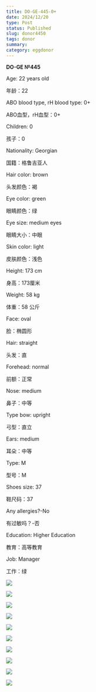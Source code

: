 ```yaml
---
title: DO-GE-445-0+
date: 2024/12/20
type: Post
status: Published
slug: donor4450
tags: donor
summary: 
category: eggdonor
---
```


__DO\-GE №445__

Age: 22 years old

年龄：22

ABO blood type, rH blood type: 0\+

ABO血型，rH血型：0\+

Children: 0

孩子：0

Nationality: Georgian

国籍：格鲁吉亚人

Hair color:  brown

头发颜色：褐

Eye color:  green

眼睛颜色：绿

Eye size: medium eyes

眼睛大小：中眼

Skin color: light

皮肤颜色：浅色

Height: 173 cm

身高：173厘米

Weight: 58 kg

体重：58 公斤

Face: oval

脸：椭圆形

Hair: straight

头发：直

Forehead: normal

前额：正常

Nose: medium

鼻子：中等

Type bow: upright

弓型：直立

Ears: medium

耳朵：中等

Type: M

型号：M

Shoes size: 37

鞋尺码：37

Any allergies?\-No

有过敏吗？\-否

Education: Higher Education

教育：高等教育

Job: Manager

工作：绿

![](media/5170efa0_01_140328.png)

![](media/5170efa0_02_140328.png)

![](media/5170efa0_03_140328.png)

![](media/5170efa0_04_140328.png)

![](media/5170efa0_05_140328.png)

![](media/5170efa0_06_140328.png)

![](media/5170efa0_07_140328.png)

![](media/5170efa0_08_140328.png)

![](media/5170efa0_09_140328.png)

![](media/5170efa0_10_140328.png)